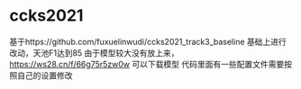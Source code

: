 # ccks2021
基于https://github.com/fuxuelinwudi/ccks2021_track3_baseline 基础上进行改动，天池F1达到85
由于模型较大没有放上来，https://ws28.cn/f/66g75r5zw0w 可以下载模型
代码里面有一些配置文件需要按照自己的设置修改
